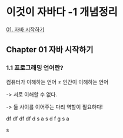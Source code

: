 # 이것이 자바다 -1 개념정리

[01. 자바 시작하기](#1.1-프로그래밍-언어란?)

## Chapter 01 자바 시작하기

### 1.1 프로그래밍 언어란?
  컴퓨터가 이해하는 언어 ≠ 인간이 이해하는 언어
  
  -> 서로 이해할 수 없다.
  
  -> 둘 사이를 이어주는 다리 역할이 필요하다!

df
df
df
df
d
s
a
s
d
f
g
s
a

s
